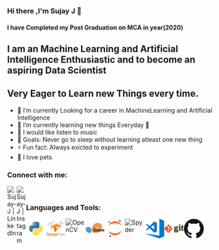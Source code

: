 ### Hi there ,I'm Sujay J 👋
#### I have Completed my Post Graduation on MCA in year(2020)
## I am an Machine Learning and Artificial Intelligence Enthusiastic and to become an aspiring Data Scientist
## Very Eager to Learn new Things every time. 


- 🔭 I’m currently Looking for a career in MachineLearning and Artificial Intelligence 
- 🌱 I’m currently learning new things Everyday 🤣
- 👯 I would like listen to music 
- 🥅 Goals: Never go to sleep without learning atleast one new thing
- ⚡ Fun fact: Always exicted to experiment
- :dog: I love pets

### Connect with me:

[<img align="left" alt="Sujay-J | LinkedIn" width="22px" src="https://cdn.jsdelivr.net/npm/simple-icons@v3/icons/linkedin.svg" />][Linkedin]
[<img align="left" alt="Sujay-J | Instagram" width="22px" src="https://cdn.jsdelivr.net/npm/simple-icons@v3/icons/instagram.svg" />][instagram]
<br/>
### Languages and Tools:
[<img align="left" alt="Python" width="46px" src="https://raw.githubusercontent.com/github/explore/80688e429a7d4ef2fca1e82350fe8e3517d3494d/topics/python/python.png" />][Repo]
[<img align="left" alt="Tensorflow" width="46px" src="https://raw.githubusercontent.com/github/explore/80688e429a7d4ef2fca1e82350fe8e3517d3494d/topics/tensorflow/tensorflow.png" />][Repo]
[<img align="left" alt="OpenCV" width="46px" src="https://avatars1.githubusercontent.com/u/5009934?s=200&v=4" />][Repo] 
[<img align="left" alt="sklearn" width="46px" src="https://raw.githubusercontent.com/github/explore/80688e429a7d4ef2fca1e82350fe8e3517d3494d/topics/scikit-learn/scikit-learn.png" />][Repo]
[<img align="left" alt="Jupyternotebook" width="46px" src="https://raw.githubusercontent.com/github/explore/80688e429a7d4ef2fca1e82350fe8e3517d3494d/topics/jupyter-notebook/jupyter-notebook.png" />][Repo]
[<img align="left" alt="Spyder" width="46px" src="https://avatars0.githubusercontent.com/u/1284937?s=200&v=4"/>][Repo] 
[<img align="left" alt="Visual Studio Code" width="46px" src="https://raw.githubusercontent.com/github/explore/80688e429a7d4ef2fca1e82350fe8e3517d3494d/topics/visual-studio-code/visual-studio-code.png" />][Repo]
[<img align="left" alt="Git" width="46px" src="https://raw.githubusercontent.com/github/explore/80688e429a7d4ef2fca1e82350fe8e3517d3494d/topics/git/git.png" />][Repo]
[<img align="left" alt="GitHub" width="46px" src="https://raw.githubusercontent.com/github/explore/78df643247d429f6cc873026c0622819ad797942/topics/github/github.png" />][Repo]
<br/>

[linkedin]:linkedin.com/in/sujay-j-2a70b5190 
[instagram]: https://www.instagram.com/sujay_aka_charlie/
[Repo]:https://github.com/Sujay-j?tab=repositories
